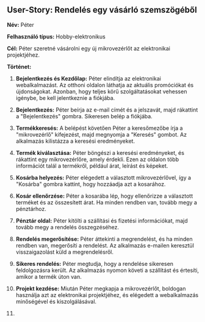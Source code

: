 ## User-Story: Rendelés egy vásárló szemszögéből

**Név:** Péter

**Felhasználó típus:** Hobby-elektronikus

**Cél:** Péter szeretné vásárolni egy új mikrovezérlőt az elektronikai projektjéhez.

**Történet:**

1. **Bejelentkezés és Kezdőlap:** Péter elindítja az elektronikai webalkalmazást. Az otthoni oldalon láthatja az aktuális promóciókat és újdonságokat. Azonban, hogy teljes körű szolgáltatásokat vehessen igénybe, be kell jelentkeznie a fiókjába.

2. **Bejelentkezés:** Péter beírja az e-mail címét és a jelszavát, majd rákattint a "Bejelentkezés" gombra. Sikeresen belép a fiókjába.

3. **Termékkeresés:** A belépést követően Péter a keresőmezőbe írja a "mikrovezérlő" kifejezést, majd megnyomja a "Keresés" gombot. Az alkalmazás kilistázza a keresési eredményeket.

4. **Termék kiválasztása:** Péter böngészi a keresési eredményeket, és rákattint egy mikrovezérlőre, amely érdekli. Ezen az oldalon több információt talál a termékről, például árat, leírást és képeket.

5. **Kosárba helyezés:** Péter elégedett a választott mikrovezérlővel, így a "Kosárba" gombra kattint, hogy hozzáadja azt a kosarához.

6. **Kosár ellenőrzése:** Péter a kosarába lép, hogy ellenőrizze a választott terméket és az összesített árat. Ha minden rendben van, tovább megy a pénztárhoz.

7. **Pénztár oldal:** Péter kitölti a szállítási és fizetési információkat, majd tovább megy a rendelés összegzéséhez.

8. **Rendelés megerősítése:** Péter áttekinti a megrendelést, és ha minden rendben van, megerősíti a rendelést. Az alkalmazás e-mailen keresztül visszaigazolást küld a megrendelésről.

9. **Sikeres rendelés:** Péter megtudja, hogy a rendelése sikeresen feldolgozásra került. Az alkalmazás nyomon követi a szállítást és értesíti, amikor a termék úton van.

10. **Projekt kezdése:** Miután Péter megkapja a mikrovezérlőt, boldogan használja azt az elektronikai projektjéhez, és elégedett a webalkalmazás minőségével és kiszolgálásával.

11. 
